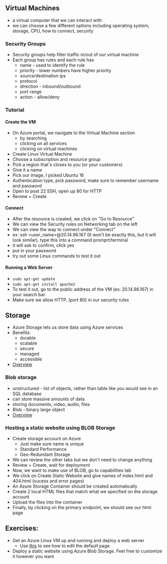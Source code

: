 ## Virtual Machines
- a virtual computer that we can interact with 
- we can choose a few different options including operating system, storage, CPU, how to connect, security

### Security Groups
- Security groups help filter traffic in/out of our virtual machine
- Each group has rules and each rule has
    - name - used to identify the rule
    - priority - lower numbers have higher priority
    - source/destination ips
    - protocol
    - direction - inbound/outbound
    - port range
    - action - allow/deny

### Tutorial
#### Create the VM
- On Azure portal, we navigate to the Virtual Machine section
    - by searching
    - clicking on all services
    - clicking on virtual machines
- Create Linux Virtual Machine
- Choose a subscription and resource group
- Pick a region that's closes to you (or your customers)
- Give it a name
- Pick our image, I picked Ubuntu 16
- Authentication type, pick password, make sure to remember username and password
- Open to post 22 SSH, open up 80 for HTTP
- Review + Create

#### Connect
- After the resource is created, we click on "Go to Resource"
- We can view the Security rules on Networking tab on the left
- We can view the way to connect under "Connect"
- ex: ssh <user_name>@20.14.96.167 (It won't be exactly this, but it will look similar), type this into a command promprt/terminal
- it will ask to confirm, click yes
- put in your password
- try out some Linux commands to test it out

#### Running a Web Server
- ```sudo apt-get update```
- ```sudo apt-get install apache2```
- To test it out, go to the public address of the VM (ex: 20.14.96.167) in your search bar
- Make sure we allow HTTP, (port 80) in our security rules

## Storage
- Azure Storage lets us store data using Azure services
- Benefits:
    - durable
    - scalable
    - secure
    - managed
    - accessible
- [Overview](https://docs.microsoft.com/en-us/azure/storage/common/storage-introduction)

### Blob storage
- unstructured - list of objects, rather than table like you would see in an SQL database
- can store massive amounts of data
- storing documents, video, audio, files
- Blob - binary large object
- [Overview](https://docs.microsoft.com/en-us/azure/storage/blobs/storage-blobs-introduction)

### Hosting a static website using BLOB Storage
- Create storage account on Azure
    - Just make sure name is unique
    - Standard Performance
    - Geo-Redundant Storage
- We can review the other tabs but we don't need to change anything
- Review + Create, wait for deployment
- Now, we want to make use of BLOB, go to capabilities tab
- We click on Create Static Website and give names of index.html and 404.html (sucess and error pages)
- An Azure Storage Container should be created automatically
- Create 2 local HTML files that match what we specified on the storage account
- Upload the files into the container
- Finally, by clicking on the primary endpoint, we should see our html page

## Exercises:
- Get an Azure Linux VM up and running and deploy a web server
    - Use [this](https://blog.jineshkumar.com/how-to-host-your-static-website-using-apache2-on-a-linux-machine-deployed-on-azure) to see how to edit the default page
- Deploy a static website using Azure Blob Storage. Feel free to customize it however you want
